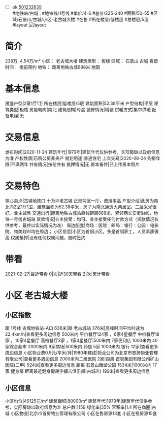 - [ ] ok [501232639](https://bj.5i5j.com/ershoufang/501232639.html)  
 #地铁站/古城 ,  #地铁线/1号线
#单价/4-6 #总价/225-240 #面积/50-55   #区域/石景山/古城/小区-老古城大楼 #在售 #所在楼层/低楼层 #总楼层/5层 #layout 
![layout](http://image2a.5i5j.com/bdir/layout/3b037a62853741ec860adffcc083bfde.jpg_P5.jpg) 
# 简介 
 238万,  4.54万/m² 
小区： 老古城大楼
建筑类型： 板楼
区域： 石景山 古城
看房时间： 提前预约
地铁： 距离地铁古城688米 地图
# 基本信息 
 房屋户型|2室1厅1卫
所在楼层|低楼层/5层
建筑面积|52.38平米
户型结构|平层
建筑类型|板楼
房屋朝向|南北
建筑结构|砖混
装修情况|精装
供暖方式|集中供暖
配备电梯|无
# 交易信息 
 发布时间|2020-11-24
建筑年代|1979年|建筑年代仅供参考，实际房龄以政府信息为准
产权性质|已购公房非央产
规划用途|普通住宅
上次交易|2020-08-24
购房年限|不满两年
共有情况|按份共有
抵押情况|无
房本备件|已上传房本照片
# 交易特色 
 核心卖点|古城地铁口 十万坪老古城 正规两室一厅，使用率高
户型介绍|此房为南北向2室1厅1卫，建筑面积为52.38平米，房子为南北通透大两居室。二层采光很好。业主诚售
交通出行|距离地铁古城站直线距离688米，紧邻西长安街沿线，地铁一号线古城站
贷款情况|业主接受：均可。业主接受任何付款方式（贷款情况仅供参考，最终以实际情况为准）
周边配套|商场：医院：邮局：银行：公园：电影院、物美超市均在周边；
小区信息|小区为首钢小区。多是首钢职工，人员素质很高
权属抵押|没有任何权属问题，随时签约
# 带看 
 2021-02-27|最近带看	 0|次|近30天带看	 2|次|累计带看
# 小区 老古城大楼
## 小区指数 
 距 1号线 古城地铁站-A口 636米|距 老古城站 376米|高峰时间平均时速为22.4km/h|查看更多周边信息
500米内 平价餐厅124家 ，6家4星餐厅
中档餐厅18家 ，10家4星餐厅
高档餐厅3家 ，1家4星餐厅|500米内 7家便利店
1000米内 40家综合超市
2000米内 9家商场|500米内 药店 5家
1000米内 银行 12家|查看更多周边信息
小区物业费0.5元/平米/月|1980年建成|物业公司为北京市首房物业管理有限公司|查看更多周边信息
2000米内二级医院 2家|距离 首钢集团有限公司矿山医院(二甲)  924米|查看更多周边信息
距离 石景山雕塑公园 1534米|1000米内 17家 健身房
距离最近健身房晟宇搏击俱乐部(古城店) 199米|查看更多周边信息
## 小区信息 
 小区均价|49125元/m²
建筑面积|80000m²
建筑年代|1979年|建筑年代仅供参考，实际房龄以政府信息为准
总户数|1159
绿化率|35%
容积率|1.4
所在商圈|古城
小区物业|北京市首房物业管理有限公司
小区在售房源13套
小区在租房源15套
